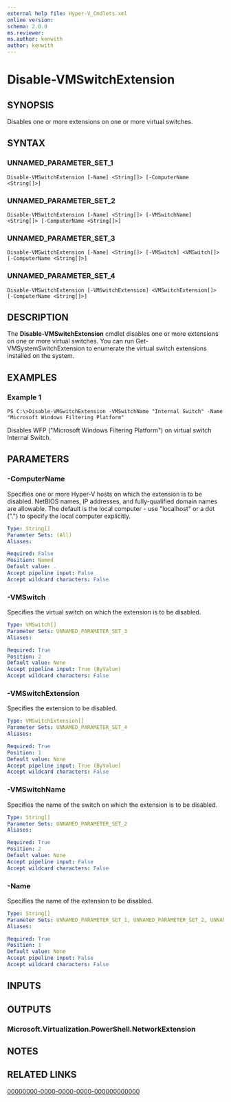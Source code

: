 ```yaml
---
external help file: Hyper-V_Cmdlets.xml
online version: 
schema: 2.0.0
ms.reviewer:
ms.author: kenwith
author: kenwith
---
```


# Disable-VMSwitchExtension

## SYNOPSIS
Disables one or more extensions on one or more virtual switches.

## SYNTAX

### UNNAMED_PARAMETER_SET_1
```
Disable-VMSwitchExtension [-Name] <String[]> [-ComputerName <String[]>]
```

### UNNAMED_PARAMETER_SET_2
```
Disable-VMSwitchExtension [-Name] <String[]> [-VMSwitchName] <String[]> [-ComputerName <String[]>]
```

### UNNAMED_PARAMETER_SET_3
```
Disable-VMSwitchExtension [-Name] <String[]> [-VMSwitch] <VMSwitch[]> [-ComputerName <String[]>]
```

### UNNAMED_PARAMETER_SET_4
```
Disable-VMSwitchExtension [-VMSwitchExtension] <VMSwitchExtension[]> [-ComputerName <String[]>]
```

## DESCRIPTION
The **Disable-VMSwitchExtension** cmdlet disables one or more extensions on one or more virtual switches.
You can run Get-VMSystemSwitchExtension to enumerate the virtual switch extensions installed on the system.

## EXAMPLES

### Example 1
```
PS C:\>Disable-VMSwitchExtension -VMSwitchName "Internal Switch" -Name "Microsoft Windows Filtering Platform"
```

Disables WFP ("Microsoft Windows Filtering Platform") on virtual switch Internal Switch.

## PARAMETERS

### -ComputerName
Specifies one or more Hyper-V hosts on which the extension is to be disabled.
NetBIOS names, IP addresses, and fully-qualified domain names are allowable.
The default is the local computer - use "localhost" or a dot (".") to specify the local computer explicitly.

```yaml
Type: String[]
Parameter Sets: (All)
Aliases: 

Required: False
Position: Named
Default value: .
Accept pipeline input: False
Accept wildcard characters: False
```

### -VMSwitch
Specifies the virtual switch on which the extension is to be disabled.

```yaml
Type: VMSwitch[]
Parameter Sets: UNNAMED_PARAMETER_SET_3
Aliases: 

Required: True
Position: 2
Default value: None
Accept pipeline input: True (ByValue)
Accept wildcard characters: False
```

### -VMSwitchExtension
Specifies the extension to be disabled.

```yaml
Type: VMSwitchExtension[]
Parameter Sets: UNNAMED_PARAMETER_SET_4
Aliases: 

Required: True
Position: 1
Default value: None
Accept pipeline input: True (ByValue)
Accept wildcard characters: False
```

### -VMSwitchName
Specifies the name of the switch on which the extension is to be disabled.

```yaml
Type: String[]
Parameter Sets: UNNAMED_PARAMETER_SET_2
Aliases: 

Required: True
Position: 2
Default value: None
Accept pipeline input: False
Accept wildcard characters: False
```

### -Name
Specifies the name of the extension to be disabled.

```yaml
Type: String[]
Parameter Sets: UNNAMED_PARAMETER_SET_1, UNNAMED_PARAMETER_SET_2, UNNAMED_PARAMETER_SET_3
Aliases: 

Required: True
Position: 1
Default value: None
Accept pipeline input: False
Accept wildcard characters: False
```

## INPUTS

## OUTPUTS

### Microsoft.Virtualization.PowerShell.NetworkExtension

## NOTES

## RELATED LINKS

[00000000-0000-0000-0000-000000000000](00000000-0000-0000-0000-000000000000)
